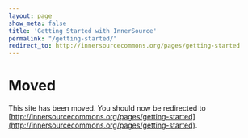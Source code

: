 ```yaml
---
layout: page
show_meta: false
title: 'Getting Started with InnerSource'	
permalink: "/getting-started/"
redirect_to: http://innersourcecommons.org/pages/getting-started
---
```


# Moved

This site has been moved. You should now be redirected to [http://innersourcecommons.org/pages/getting-started](http://innersourcecommons.org/pages/getting-started).